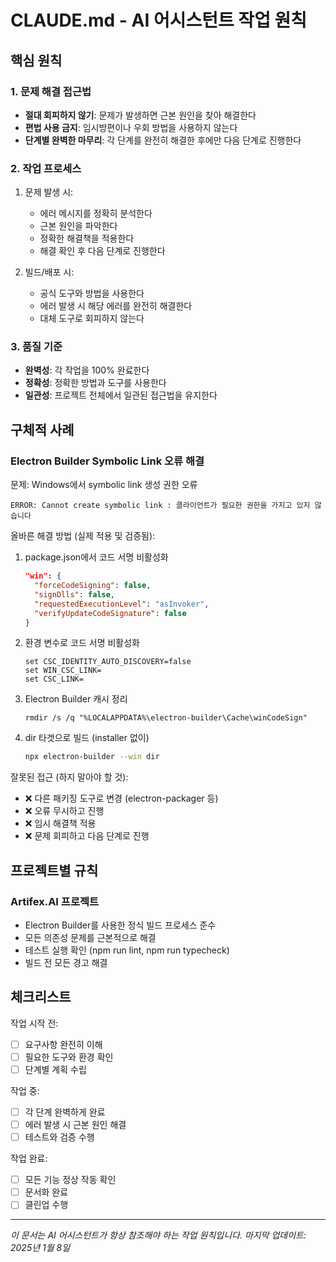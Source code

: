 # CLAUDE.md - AI 어시스턴트 작업 원칙

## 핵심 원칙

### 1. 문제 해결 접근법
- **절대 회피하지 않기**: 문제가 발생하면 근본 원인을 찾아 해결한다
- **편법 사용 금지**: 임시방편이나 우회 방법을 사용하지 않는다
- **단계별 완벽한 마무리**: 각 단계를 완전히 해결한 후에만 다음 단계로 진행한다

### 2. 작업 프로세스
1. 문제 발생 시:
   - 에러 메시지를 정확히 분석한다
   - 근본 원인을 파악한다
   - 정확한 해결책을 적용한다
   - 해결 확인 후 다음 단계로 진행한다

2. 빌드/배포 시:
   - 공식 도구와 방법을 사용한다
   - 에러 발생 시 해당 에러를 완전히 해결한다
   - 대체 도구로 회피하지 않는다

### 3. 품질 기준
- **완벽성**: 각 작업을 100% 완료한다
- **정확성**: 정확한 방법과 도구를 사용한다
- **일관성**: 프로젝트 전체에서 일관된 접근법을 유지한다

## 구체적 사례

### Electron Builder Symbolic Link 오류 해결
문제: Windows에서 symbolic link 생성 권한 오류
```
ERROR: Cannot create symbolic link : 클라이언트가 필요한 권한을 가지고 있지 않습니다
```

올바른 해결 방법 (실제 적용 및 검증됨):
1. package.json에서 코드 서명 비활성화
   ```json
   "win": {
     "forceCodeSigning": false,
     "signDlls": false,
     "requestedExecutionLevel": "asInvoker",
     "verifyUpdateCodeSignature": false
   }
   ```
2. 환경 변수로 코드 서명 비활성화
   ```batch
   set CSC_IDENTITY_AUTO_DISCOVERY=false
   set WIN_CSC_LINK=
   set CSC_LINK=
   ```
3. Electron Builder 캐시 정리
   ```batch
   rmdir /s /q "%LOCALAPPDATA%\electron-builder\Cache\winCodeSign"
   ```
4. dir 타겟으로 빌드 (installer 없이)
   ```bash
   npx electron-builder --win dir
   ```

잘못된 접근 (하지 말아야 할 것):
- ❌ 다른 패키징 도구로 변경 (electron-packager 등)
- ❌ 오류 무시하고 진행
- ❌ 임시 해결책 적용
- ❌ 문제 회피하고 다음 단계로 진행

## 프로젝트별 규칙

### Artifex.AI 프로젝트
- Electron Builder를 사용한 정식 빌드 프로세스 준수
- 모든 의존성 문제를 근본적으로 해결
- 테스트 실행 확인 (npm run lint, npm run typecheck)
- 빌드 전 모든 경고 해결

## 체크리스트

작업 시작 전:
- [ ] 요구사항 완전히 이해
- [ ] 필요한 도구와 환경 확인
- [ ] 단계별 계획 수립

작업 중:
- [ ] 각 단계 완벽하게 완료
- [ ] 에러 발생 시 근본 원인 해결
- [ ] 테스트와 검증 수행

작업 완료:
- [ ] 모든 기능 정상 작동 확인
- [ ] 문서화 완료
- [ ] 클린업 수행

---

*이 문서는 AI 어시스턴트가 항상 참조해야 하는 작업 원칙입니다.*
*마지막 업데이트: 2025년 1월 8일*